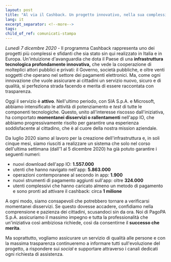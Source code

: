 ```yaml
---
layout: post
title: "Al via il Cashback. Un progetto innovativo, nella sua complessità"
lang: it
excerpt_separator: <!--more-->
tags:
child_of_ref: comunicati-stampa
---
```


_Lunedì 7 dicembre 2020_ - Il programma Cashback rappresenta uno dei
progetti più complessi e sfidanti che sia stato sin qui realizzato in
Italia e in Europa. Un'intuizione d'avanguardia che dota il Paese di una
**infrastruttura tecnologica profondamente innovativa,** che vede la
cooperazione di molteplici attori pubblici e privati: il Governo,
società pubbliche, e oltre venti soggetti che operano nel settore dei
pagamenti elettronici. <!--more-->Ma, come ogni innovazione che vuole assicurare ai
cittadini un servizio nuovo, sicuro e di qualità, si perfeziona strada
facendo e merita di essere raccontata con trasparenza.

Oggi il servizio è **attivo**. Nell'ultimo periodo, con SIA S.p.A. e
Microsoft, abbiamo intensificato le attività di potenziamento e _test_
di tutte le componenti tecnologiche. Questo, unito all'interesse
riscosso dall'iniziativa, ha comportato **momentanei disservizi o
rallentamenti** nell'app IO, che abbiamo progressivamente risolto per
garantire una esperienza soddisfacente al cittadino, che è al cuore
della nostra mission aziendale.

Da luglio 2020 siamo al lavoro per la creazione dell'infrastruttura e,
in soli cinque mesi, siamo riusciti a realizzare un sistema che solo nel
corso dell'ultima settimana (dall'1 al 5 dicembre 2020) ha già potuto
garantire i seguenti numeri:

- nuovi download dell'app IO: **1.557.000**
- utenti che hanno navigato nell'app: **5.863.000**
- operazioni contemporanee al secondo in app: **1.900**
- nuovi strumenti di pagamento aggiunti sull'app: oltre **324.000**
- utenti complessivi che hanno caricato almeno un metodo di pagamento e sono pronti ad attivare il cashback: circa **1 milione**

A ogni modo, siamo consapevoli che potrebbero tornare a verificarsi
momentanei disservizi. Se questo dovesse accadere, confidiamo nella
comprensione e pazienza dei cittadini, scusandoci sin da ora. Noi di
PagoPA S.p.A. assicuriamo il massimo impegno e tutta la professionalità
che un'iniziativa così ambiziosa richiede, così da consentirne il
**successo che merita**.

Ma soprattutto, vogliamo assicurare un servizio di qualità alle persone
e con la massima trasparenza continueremo a informare tutti
sull'evoluzione del progetto, a rispondere sui _social_ e supportare
attraverso i canali dedicati ogni richiesta di assistenza.
